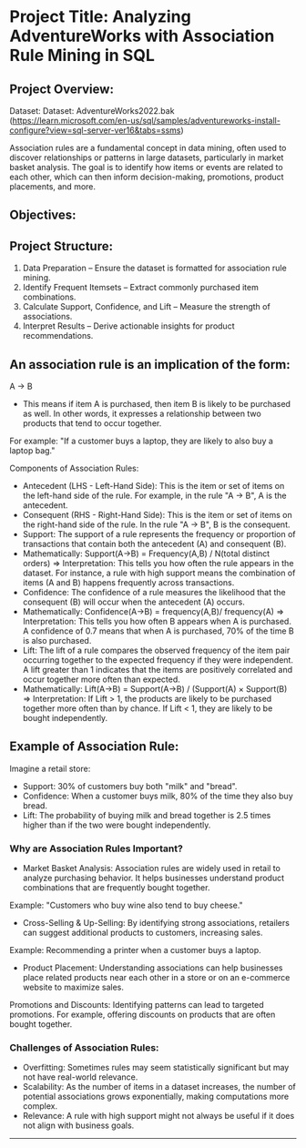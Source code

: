 # Project Title: Analyzing AdventureWorks with Association Rule Mining in SQL

## Project Overview:

Dataset: Dataset: AdventureWorks2022.bak (https://learn.microsoft.com/en-us/sql/samples/adventureworks-install-configure?view=sql-server-ver16&tabs=ssms)

Association rules are a fundamental concept in data mining, often used to discover relationships or patterns in large datasets, particularly in market basket analysis. The goal is to identify how items or events are related to each other, which can then inform decision-making, promotions, product placements, and more.

## Objectives:


## Project Structure:
1. Data Preparation – Ensure the dataset is formatted for association rule mining.
2. Identify Frequent Itemsets – Extract commonly purchased item combinations.
3. Calculate Support, Confidence, and Lift – Measure the strength of associations.
4. Interpret Results – Derive actionable insights for product recommendations.

## An association rule is an implication of the form:
A → B
- This means if item A is purchased, then item B is likely to be purchased as well. In other words, it expresses a relationship between two products that tend to occur together.

For example: "If a customer buys a laptop, they are likely to also buy a laptop bag."

Components of Association Rules:
- Antecedent (LHS - Left-Hand Side): This is the item or set of items on the left-hand side of the rule. For example, in the rule "A → B", A is the antecedent.
- Consequent (RHS - Right-Hand Side): This is the item or set of items on the right-hand side of the rule. In the rule "A → B", B is the consequent.
- Support: The support of a rule represents the frequency or proportion of transactions that contain both the antecedent (A) and consequent (B).
- Mathematically: Support(A→B) = Frequency(A,B) / N(total distinct orders)
=> Interpretation: This tells you how often the rule appears in the dataset. For instance, a rule with high support means the combination of items (A and B) happens frequently across transactions.
- Confidence: The confidence of a rule measures the likelihood that the consequent (B) will occur when the antecedent (A) occurs.
- Mathematically: Confidence(A→B) = frequency(A,B)/ frequency(A)
=> Interpretation: This tells you how often B appears when A is purchased. A confidence of 0.7 means that when A is purchased, 70% of the time B is also purchased.
- Lift: The lift of a rule compares the observed frequency of the item pair occurring together to the expected frequency if they were independent. A lift greater than 1 indicates that the items are positively correlated and occur together more often than expected.
- Mathematically: Lift(A→B) = Support(A→B) / (Support(A) × Support(B)
 => Interpretation: If Lift > 1, the products are likely to be purchased together more often than by chance. If Lift < 1, they are likely to be bought independently.

## Example of Association Rule:

Imagine a retail store:
- Support: 30% of customers buy both "milk" and "bread".
- Confidence: When a customer buys milk, 80% of the time they also buy bread.
- Lift: The probability of buying milk and bread together is 2.5 times higher than if the two were bought independently.

### Why are Association Rules Important?
- Market Basket Analysis: Association rules are widely used in retail to analyze purchasing behavior. It helps businesses understand product combinations that are frequently bought together.

Example: "Customers who buy wine also tend to buy cheese."
- Cross-Selling & Up-Selling: By identifying strong associations, retailers can suggest additional products to customers, increasing sales.

Example: Recommending a printer when a customer buys a laptop.
- Product Placement: Understanding associations can help businesses place related products near each other in a store or on an e-commerce website to maximize sales.

Promotions and Discounts: Identifying patterns can lead to targeted promotions. For example, offering discounts on products that are often bought together.

### Challenges of Association Rules:
- Overfitting: Sometimes rules may seem statistically significant but may not have real-world relevance.
- Scalability: As the number of items in a dataset increases, the number of potential associations grows exponentially, making computations more complex.
- Relevance: A rule with high support might not always be useful if it does not align with business goals.

----


